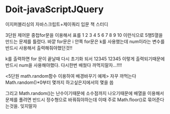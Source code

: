 # Doit-javaScriptJQuery
이지퍼블리싱의 자바스크립트+제이쿼리 입문 책 스터디


3단원 제어문
중첩for문을 이용해서 표를 
1 2 3 4 5
6 7 8 9 10 이런식으로 5행5열을 만드는 문제를 틀렸다.
바깥 for문은 i
안쪽 for문은 k를 사용했는데
num이라는 변수를 반드시 사용해서 출력해줘야했던것!!

k를 출력하면 for 문이 끝날때 다시 초기화 되서 
12345
12345
이렇게 출력되기때문에 반드시 num을 사용해야했다.
다시한번 배웠다
까먹지말자...!!!!

<5단원 math.random함수 이용하여 배경바꾸기 예제>
자꾸 까먹는다 
Math.random()*0부터 몇까지 하고싶은지에서의 몇을 씀

그리고 Math.random()는 난수이기때문에 소수점까지 나오기때문에 배열을 이용해서 문제를 풀려면
반드시 정수형으로 바꿔줘야하는데 이때 주로 Math.floor()로 묶어준다는것을. 잊지말자
